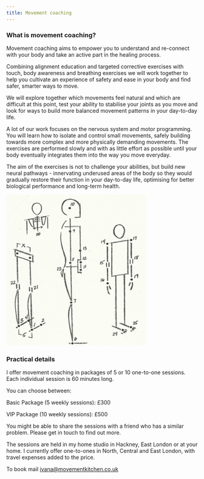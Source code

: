 ```yaml
---
title: Movement coaching
---
```


### What is movement coaching?

Movement coaching aims to empower you to understand and re-connect with your
body and take an active part in the healing process.

Combining alignment education and targeted corrective exercises with touch, body
awareness and breathing exercises we will work together to help you cultivate an
experience of safety and ease in your body and find safer, smarter ways to move.

We will explore together which movements feel natural and which are difficult at
this point, test your ability to stabilise your joints as you move and look for
ways to build more balanced movement patterns in your day-to-day life.

A lot of our work focuses on the nervous system and motor programming. You will
learn how to isolate and control small movements, safely building towards more
complex and more physically demanding movements. The exercises are performed
slowly and with as little effort as possible until your body eventually
integrates them into the way you move everyday.

The aim of the exercises is not to challenge your abilities, but build new
neural pathways - innervating underused areas of the body so they would
gradually restore their function in your day-to-day life, optimising for better
biological performance and long-term health.

![Alignment points](alignment_points.jpg)

### Practical details

I offer movement coaching in packages of 5 or 10 one-to-one sessions. Each
individual session is 60 minutes long.

You can choose between:

Basic Package (5 weekly sessions): £300

VIP Package (10 weekly sessions): £500

You might be able to share the sessions with a friend who has a similar problem.
Please get in touch to find out more.

The sessions are held in my home studio in Hackney, East London or at your home.
I currently offer one-to-ones in North, Central and East London, with travel
expenses added to the price.

To book mail [ivana@movementkitchen.co.uk](ivana@movementkitchen.co.uk)

[1]: https://nutritiousmovement.com/
